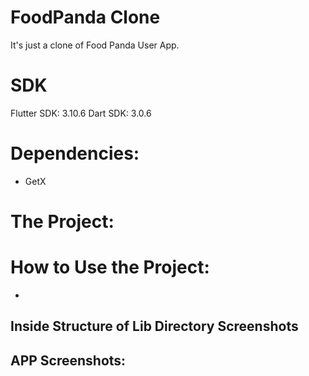 # FoodPanda Clone 
It's just a clone of Food Panda User App.

# SDK
Flutter SDK: 3.10.6
Dart SDK: 3.0.6

# Dependencies:
* GetX

# The Project:


# How to Use the Project:

* 

## Inside Structure of Lib Directory Screenshots


## APP Screenshots:
